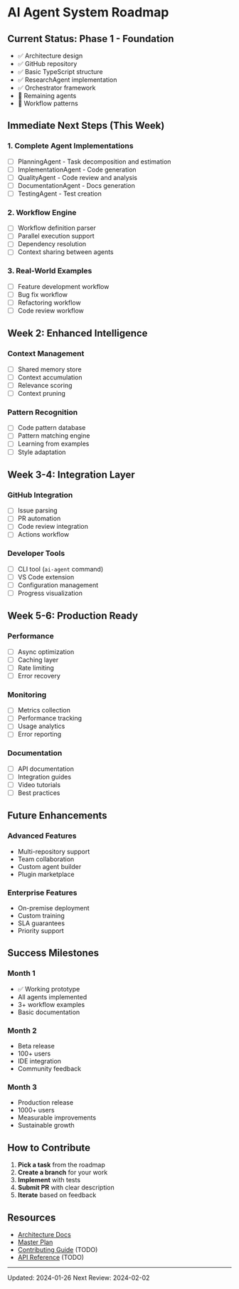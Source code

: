 # AI Agent System Roadmap

## Current Status: Phase 1 - Foundation
- ✅ Architecture design
- ✅ GitHub repository
- ✅ Basic TypeScript structure
- ✅ ResearchAgent implementation
- ✅ Orchestrator framework
- 🚧 Remaining agents
- 🚧 Workflow patterns

## Immediate Next Steps (This Week)

### 1. Complete Agent Implementations
- [ ] PlanningAgent - Task decomposition and estimation
- [ ] ImplementationAgent - Code generation
- [ ] QualityAgent - Code review and analysis
- [ ] DocumentationAgent - Docs generation
- [ ] TestingAgent - Test creation

### 2. Workflow Engine
- [ ] Workflow definition parser
- [ ] Parallel execution support
- [ ] Dependency resolution
- [ ] Context sharing between agents

### 3. Real-World Examples
- [ ] Feature development workflow
- [ ] Bug fix workflow
- [ ] Refactoring workflow
- [ ] Code review workflow

## Week 2: Enhanced Intelligence

### Context Management
- [ ] Shared memory store
- [ ] Context accumulation
- [ ] Relevance scoring
- [ ] Context pruning

### Pattern Recognition
- [ ] Code pattern database
- [ ] Pattern matching engine
- [ ] Learning from examples
- [ ] Style adaptation

## Week 3-4: Integration Layer

### GitHub Integration
- [ ] Issue parsing
- [ ] PR automation
- [ ] Code review integration
- [ ] Actions workflow

### Developer Tools
- [ ] CLI tool (`ai-agent` command)
- [ ] VS Code extension
- [ ] Configuration management
- [ ] Progress visualization

## Week 5-6: Production Ready

### Performance
- [ ] Async optimization
- [ ] Caching layer
- [ ] Rate limiting
- [ ] Error recovery

### Monitoring
- [ ] Metrics collection
- [ ] Performance tracking
- [ ] Usage analytics
- [ ] Error reporting

### Documentation
- [ ] API documentation
- [ ] Integration guides
- [ ] Video tutorials
- [ ] Best practices

## Future Enhancements

### Advanced Features
- Multi-repository support
- Team collaboration
- Custom agent builder
- Plugin marketplace

### Enterprise Features
- On-premise deployment
- Custom training
- SLA guarantees
- Priority support

## Success Milestones

### Month 1
- ✅ Working prototype
- All agents implemented
- 3+ workflow examples
- Basic documentation

### Month 2
- Beta release
- 100+ users
- IDE integration
- Community feedback

### Month 3
- Production release
- 1000+ users
- Measurable improvements
- Sustainable growth

## How to Contribute

1. **Pick a task** from the roadmap
2. **Create a branch** for your work
3. **Implement** with tests
4. **Submit PR** with clear description
5. **Iterate** based on feedback

## Resources

- [Architecture Docs](./agent-architecture.md)
- [Master Plan](./MASTER_PLAN.md)
- [Contributing Guide](../CONTRIBUTING.md) (TODO)
- [API Reference](./API.md) (TODO)

---

Updated: 2024-01-26
Next Review: 2024-02-02